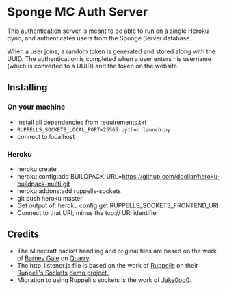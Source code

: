 # Sponge MC Auth Server

This authentication server is meant to be able to run on a single Heroku dyno, and authenticates users from the Sponge Server database.

When a user joins, a random token is generated and stored along with the UUID.
The authentication is completed when a user enters his username (which is converted to a UUID) and the token on the website.


## Installing

### On your machine
* Install all dependencies from requirements.txt
* ```RUPPELLS_SOCKETS_LOCAL_PORT=25565 python launch.py```
* connect to localhost

### Heroku
* heroku create
* heroku config:add BUILDPACK_URL=https://github.com/ddollar/heroku-buildpack-multi.git
* heroku addons:add ruppells-sockets
* git push heroku master
* Get output of: heroku config:get RUPPELLS_SOCKETS_FRONTEND_URI
* Connect to that URI, minus the tcp:// URI identifier.


## Credits
* The Minecraft packet handling and original files are based on the work of [Barney Gale](https://github.com/barneygale) on [Quarry](https://github.com/barneygale/quarry).
* The http_listener.js file is based on the work of [Ruppells](https://bitbucket.org/ruppells) on their [Ruppell's Sockets](https://devcenter.heroku.com/articles/ruppells-sockets) [demo project.](https://bitbucket.org/ruppells/nodejs-tcp-ws-chat-demo/src/539759380487?at=master).
* Migration to using Ruppell's sockets is the work of [Jake0oo0](https://github.com/Jake0oo0).
